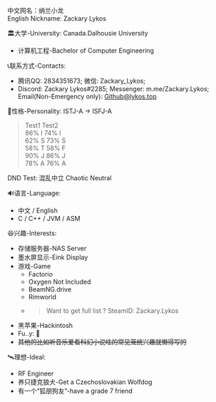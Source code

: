 中文网名：纳兰小龙 <br>
English Nickname: Zackary Lykos <br>

🏛大学-University: Canada.Dalhousie University <br>
  - 计算机工程-Bachelor of Computer Engineering <br>

📞联系方式-Contacts:<br>
  - 腾讯QQ: 2834351673; 微信: Zackary_Lykos;<br>
  - Discord: Zackary Lykos#2285; Messenger: m.me/Zackary.Lykos; Email(Non-Emergency only): Github@lykos.top <br>

👀性格-Personality: ISTJ-A -> ISFJ-A<br>
> Test1 Test2 <br>
86% I 74% I <br>
62% S 73% S <br>
58% T 58% F <br>
90% J 86% J <br>
78% A 76% A <br>

DND Test: 混乱中立 Chaotic Neutral <br>


🔊语言-Language: <br>
   - 中文 / English <br>
   - C / C++ / JVM / ASM <br>
   
😆兴趣-Interests: <br>
   - 存储服务器-NAS Server <br>
   - 墨水屏显示-Eink Display <br>
   - 游戏-Game <br>
     - Factorio <br>
     - Oxygen Not Included <br>
     - BeamNG.drive <br>
     - Rimworld <br>
     - > Want to get full list ? SteamID: Zackary.Lykos <br>
   - 黑苹果-Hackintosh <br>
   - Fu..y: 🐺 <br>
   - <s>其他的比如听音乐爱看科幻小说啥的常见笼统兴趣就懒得写的</s> <br>
   
🛰理想-Ideal: <br>
  - RF Engineer <br>
  - 养只捷克狼犬-Get a Czechoslovakian Wolfdog <br>
  - 有一个“狐朋狗友”-have a grade 7 friend <br>
